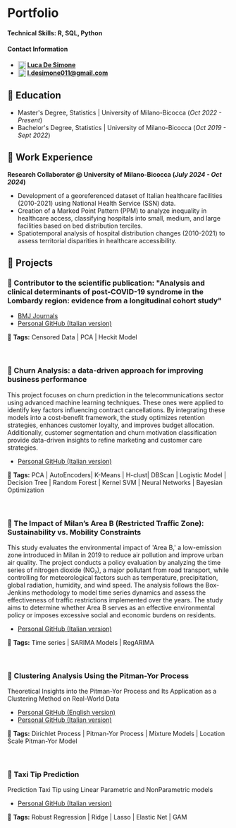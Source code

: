 # Portfolio

#### Technical Skills: R, SQL, Python
#### Contact Information  

- **<img src="https://upload.wikimedia.org/wikipedia/commons/thumb/8/81/LinkedIn_icon.svg/1024px-LinkedIn_icon.svg.png" alt="LinkedIn" style="width:18px; vertical-align:text-top;">
[Luca De Simone](https://www.linkedin.com/in/luca-de-simone-77b461273/)**
- **<img src="https://upload.wikimedia.org/wikipedia/commons/thumb/7/7e/Gmail_icon_%282020%29.svg/2560px-Gmail_icon_%282020%29.svg.png" alt="Email" style="width:18px; vertical-align:text-top;"> 
[l.desimone011@gmail.com](mailto:l.desimone011@gmail.com)**

       
## 📌 Education 		       		
- Master's Degree, Statistics	| University of Milano-Bicocca (_Oct 2022 - Present_)	 			        		
- Bachelor's Degree, Statistics | University of Milano-Bicocca (_Oct 2019 - Sept 2022_)


## 📌 Work Experience
**Research Collaborator @ University of Milano-Bicocca (_July 2024 - Oct 2024_)**
- Development of a georeferenced dataset of Italian healthcare facilities (2010-2021) using National Health Service (SSN) data.
- Creation of a Marked Point Pattern (PPM) to analyze inequality in healthcare access, classifying hospitals into small, medium, and large facilities based on bed distribution terciles.
- Spatiotemporal analysis of hospital distribution changes (2010-2021) to assess territorial disparities in healthcare accessibility.


## 📌 Projects

### 📄 Contributor to the scientific publication: "Analysis and clinical determinants of post-COVID-19 syndrome in the Lombardy region: evidence from a longitudinal cohort study"  
- [BMJ Journals](https://bmjopen.bmj.com/content/14/2/e075185)  
- [Personal GitHub (Italian version)](https://lucadesimonegit.github.io/portfolio/SelfSelectionRegressionLongCovid_ITA.pdf)

📎 **Tags:** Censored Data | PCA | Heckit Model
<br><br><br>


### 📄 Churn Analysis: a data-driven approach for improving business performance  
This project focuses on churn prediction in the telecommunications sector using advanced machine learning techniques. These ones were applied to identify key factors influencing contract cancellations. By integrating these models into a cost-benefit framework, the study optimizes retention strategies, enhances customer loyalty, and improves budget allocation. Additionally, customer segmentation and churn motivation classification provide data-driven insights to refine marketing and customer care strategies.  
- [Personal GitHub (Italian version)](https://lucadesimonegit.github.io/portfolio/ChurnAnalysis_ITA.pdf)

📎 **Tags:** PCA | AutoEncoders| K-Means | H-clust| DBScan | Logistic Model | Decision Tree | Random Forest | Kernel SVM | Neural Networks | Bayesian Optimization 
<br><br><br>


### 📄 The Impact of Milan’s Area B (Restricted Traffic Zone): Sustainability vs. Mobility Constraints
This study evaluates the environmental impact of 'Area B,' a low-emission zone introduced in Milan in 2019 to reduce air pollution and improve urban air quality. The project conducts a policy evaluation by analyzing the time series of nitrogen dioxide (NO₂), a major pollutant from road transport, while controlling for meteorological factors such as temperature, precipitation, global radiation, humidity, and wind speed. The analysis follows the Box-Jenkins methodology to model time series dynamics and assess the effectiveness of traffic restrictions implemented over the years. The study aims to determine whether Area B serves as an effective environmental policy or imposes excessive social and economic burdens on residents.  
- [Personal GitHub (Italian version)](https://lucadesimonegit.github.io/portfolio/AreaB_ITA.pdf)

📎 **Tags:** Time series | SARIMA Models | RegARIMA
<br><br><br>

### 📄 Clustering Analysis Using the Pitman-Yor Process  
Theoretical Insights into the Pitman-Yor Process and Its Application as a Clustering Method on Real-World Data  

- [Personal GitHub (English version)](https://lucadesimonegit.github.io/portfolio/PitmanYorProcessAnalysis_ENG.pdf)
- [Personal GitHub (Italian version)](https://lucadesimonegit.github.io/portfolio/PitmanYorProcessAnalysis_ITA.pdf)

📎 **Tags:** Dirichlet Process | Pitman-Yor Process | Mixture Models | Location Scale Pitman-Yor Model
<br><br><br>


### 📄 Taxi Tip Prediction   
Prediction Taxi Tip using Linear Parametric and NonParametric models  

- [Personal GitHub (Italian version)](https://lucadesimonegit.github.io/portfolio/TaxiTipPrediction_ITA.pdf)

📎 **Tags:** Robust Regression | Ridge | Lasso | Elastic Net | GAM
<br><br><br>
  
